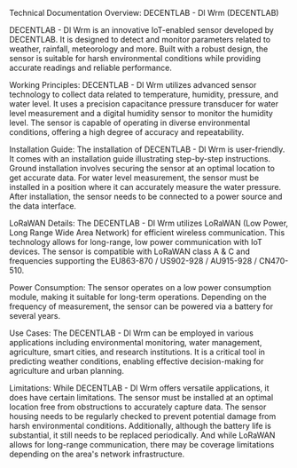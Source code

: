 Technical Documentation Overview: DECENTLAB - Dl Wrm (DECENTLAB)

DECENTLAB - Dl Wrm is an innovative IoT-enabled sensor developed by DECENTLAB. It is designed to detect and monitor parameters related to weather, rainfall, meteorology and more. Built with a robust design, the sensor is suitable for harsh environmental conditions while providing accurate readings and reliable performance.

Working Principles:
DECENTLAB - Dl Wrm utilizes advanced sensor technology to collect data related to temperature, humidity, pressure, and water level. It uses a precision capacitance pressure transducer for water level measurement and a digital humidity sensor to monitor the humidity level. The sensor is capable of operating in diverse environmental conditions, offering a high degree of accuracy and repeatability.

Installation Guide:
The installation of DECENTLAB - Dl Wrm is user-friendly. It comes with an installation guide illustrating step-by-step instructions. Ground installation involves securing the sensor at an optimal location to get accurate data. For water level measurement, the sensor must be installed in a position where it can accurately measure the water pressure. After installation, the sensor needs to be connected to a power source and the data interface. 

LoRaWAN Details:
The DECENTLAB - Dl Wrm utilizes LoRaWAN (Low Power, Long Range Wide Area Network) for efficient wireless communication. This technology allows for long-range, low power communication with IoT devices. The sensor is compatible with LoRaWAN class A & C and frequencies supporting the EU863-870 / US902-928 / AU915-928 / CN470-510.

Power Consumption:
The sensor operates on a low power consumption module, making it suitable for long-term operations. Depending on the frequency of measurement, the sensor can be powered via a battery for several years. 

Use Cases:
The DECENTLAB - Dl Wrm can be employed in various applications including environmental monitoring, water management, agriculture, smart cities, and research institutions. It is a critical tool in predicting weather conditions, enabling effective decision-making for agriculture and urban planning.

Limitations:
While DECENTLAB - Dl Wrm offers versatile applications, it does have certain limitations. The sensor must be installed at an optimal location free from obstructions to accurately capture data. The sensor housing needs to be regularly checked to prevent potential damage from harsh environmental conditions. Additionally, although the battery life is substantial, it still needs to be replaced periodically. And while LoRaWAN allows for long-range communication, there may be coverage limitations depending on the area's network infrastructure.
